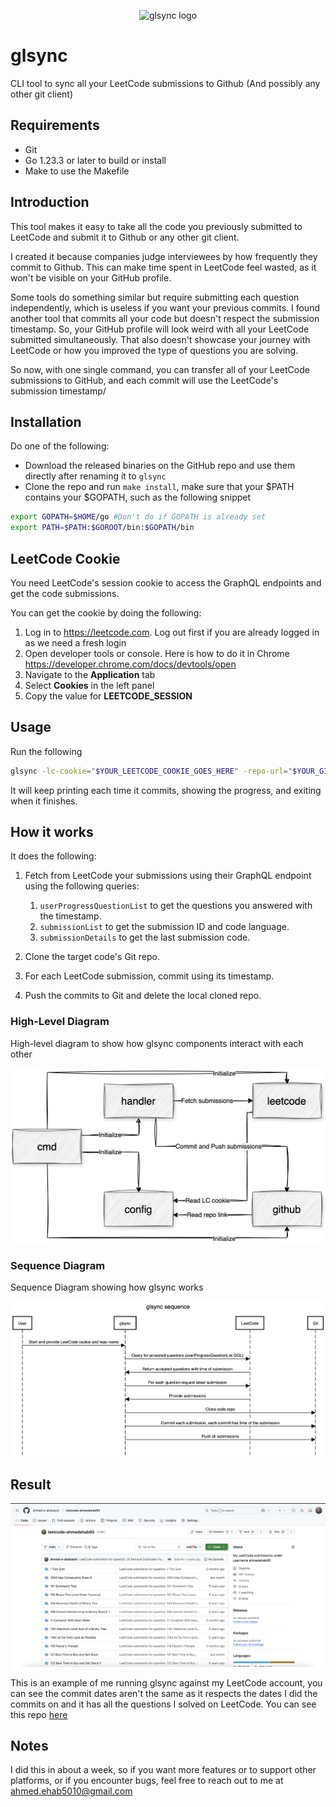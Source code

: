 <p align="center">
  <img width="40%" src="https://raw.githubusercontent.com/ahmed-e-abdulaziz/glsync/refs/heads/main/docs/glsync-logo.png" alt="glsync logo">
</p>

# glsync

CLI tool to sync all your LeetCode submissions to Github (And possibly any other git client)

## Requirements

- Git
- Go 1.23.3 or later to build or install
- Make to use the Makefile

## Introduction

This tool makes it easy to take all the code you previously submitted to LeetCode and submit it to Github or any other git client.

I created it because companies judge interviewees by how frequently they commit to Github. This can make time spent in LeetCode feel wasted, as it won't be visible on your GitHub profile.

Some tools do something similar but require submitting each question independently, which is useless if you want your previous commits.
I found another tool that commits all your code but doesn't respect the submission timestamp. So, your GitHub profile will look weird with all your LeetCode submitted simultaneously. That also doesn't showcase your journey with LeetCode or how you improved the type of questions you are solving.

So now, with one single command, you can transfer all of your LeetCode submissions to GitHub, and each commit will use the LeetCode's submission timestamp/

## Installation

Do one of the following:

- Download the released binaries on the GitHub repo and use them directly after renaming it to `glsync`
- Clone the repo and run `make install`, make sure that your $PATH contains your $GOPATH, such as the following snippet

```sh
export GOPATH=$HOME/go #Don't do if GOPATH is already set
export PATH=$PATH:$GOROOT/bin:$GOPATH/bin
```

## LeetCode Cookie

You need LeetCode's session cookie to access the GraphQL endpoints and get the code submissions.

You can get the cookie by doing the following:

1. Log in to <https://leetcode.com>. Log out first if you are already logged in as we need a fresh login
2. Open developer tools or console. Here is how to do it in Chrome <https://developer.chrome.com/docs/devtools/open>
3. Navigate to the **Application** tab
4. Select **Cookies** in the left panel
5. Copy the value for **LEETCODE_SESSION**

## Usage

Run the following

```sh
glsync -lc-cookie="$YOUR_LEETCODE_COOKIE_GOES_HERE" -repo-url="$YOUR_GITHUB_REPO_URL_GOES_HERE"
```

It will keep printing each time it commits, showing the progress, and exiting when it finishes.

## How it works

It does the following:

1. Fetch from LeetCode your submissions using their GraphQL endpoint using the following queries:
   1. `userProgressQuestionList` to get the questions you answered with the timestamp.
   2. `submissionList` to get the submission ID and code language.
   3. `submissionDetails` to get the last submission code.

2. Clone the target code's Git repo.
3. For each LeetCode submission, commit using its timestamp.
4. Push the commits to Git and delete the local cloned repo.

### High-Level Diagram

High-level diagram to show how glsync components interact with each other

![High Level Diagram to show how glsync components interacts with each other](docs/glsync-block-diagram.png)

### Sequence Diagram

Sequence Diagram showing how glsync works

![Sequence Diagram showing how glsync works](docs/glsync-sequence.png)

## Result

![Example result](docs/example-repo.png)

This is an example of me running glsync against my LeetCode account, you can see the commit dates aren't the same as it respects the dates I did the commits on and it has all the questions I solved on LeetCode. You can see this repo [here](https://github.com/ahmed-e-abdulaziz/leetcode-ahmedehab95)

## Notes

I did this in about a week, so if you want more features or to support other platforms, or if you encounter bugs, feel free to reach out to me at <ahmed.ehab5010@gmail.com>

